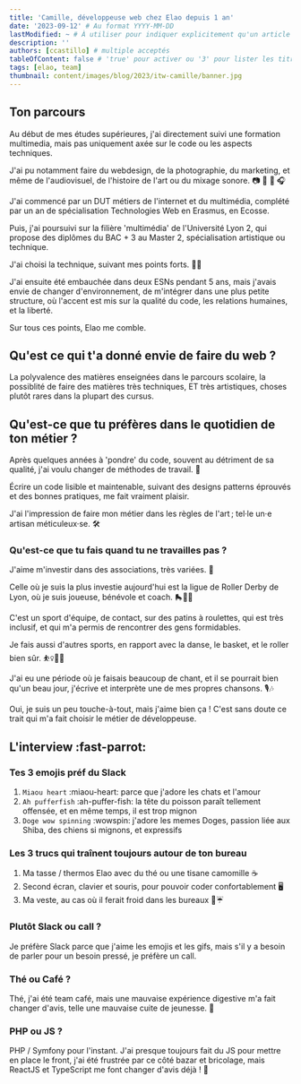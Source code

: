 ```yaml
---
title: 'Camille, développeuse web chez Elao depuis 1 an'
date: '2023-09-12' # Au format YYYY-MM-DD
lastModified: ~ # À utiliser pour indiquer explicitement qu'un article a été mis à jour
description: ''
authors: [ccastillo] # multiple acceptés
tableOfContent: false # 'true' pour activer ou '3' pour lister les titres sur 3 niveaux.
tags: [elao, team]
thumbnail: content/images/blog/2023/itw-camille/banner.jpg
---
```


<!-- INTRO 
Camille se présente aujourd'hui, développeuse fraîchement arrivée en septembre 2022.
-->

## Ton parcours
Au début de mes études supérieures, j'ai directement suivi une formation multimedia, 
mais pas uniquement axée sur le code ou les aspects techniques.

J'ai pu notamment faire du webdesign, de la photographie, du marketing,
et même de l'audiovisuel, de l'histoire de l'art ou du mixage sonore. 📷 🎥 🎨 🎧

J'ai commencé par un DUT métiers de l'internet et du multimédia, complété par un an
de spécialisation Technologies Web en Erasmus, en Ecosse.

Puis, j'ai poursuivi sur la filière 'multimédia' de l'Université Lyon 2, 
qui propose des diplômes du BAC + 3 au Master 2,
spécialisation artistique ou technique.

J'ai choisi la technique, suivant mes points forts. 🧑‍💻

J'ai ensuite été embauchée dans deux ESNs pendant 5 ans, mais j'avais envie de changer d'environnement, 
de m'intégrer dans une plus petite structure, où l'accent est mis sur la qualité du code, 
les relations humaines, et la liberté.

Sur tous ces points, Elao me comble. 

## Qu'est ce qui t'a donné envie de faire du web ?
La polyvalence des matières enseignées dans le parcours scolaire, la possiblité de faire des matières très techniques,
ET très artistiques, choses plutôt rares dans la plupart des cursus.

## Qu'est-ce que tu préfères dans le quotidien de ton métier ?
Après quelques années à 'pondre' du code, souvent au détriment de sa qualité,
j'ai voulu changer de méthodes de travail. 🐔

Écrire un code lisible et maintenable, suivant des designs patterns éprouvés
et des bonnes pratiques, me fait vraiment plaisir.

J'ai l'impression de faire mon métier dans les règles de l'art ; tel·le un·e artisan méticuleux·se. 🛠️

### Qu'est-ce que tu fais quand tu ne travailles pas ?
J'aime m'investir dans des associations, très variées. 🤝

Celle où je suis la plus investie aujourd'hui est la ligue de Roller Derby de Lyon,
où je suis joueuse, bénévole et coach. 🛼💨💨

C'est un sport d'équipe, de contact, sur des patins à roulettes,
qui est très inclusif, et qui m'a permis de rencontrer des gens formidables.

Je fais aussi d'autres sports, en rapport avec la danse, le basket, et le roller bien sûr. ⛹️‍♀️🏀🕺

J'ai eu une période où je faisais beaucoup de chant, 
et il se pourrait bien qu'un beau jour, j'écrive et interprète une de mes propres chansons. 🎙️🎶 

Oui, je suis un peu touche-à-tout, mais j'aime bien ça ! 
C'est sans doute ce trait qui m'a fait choisir le métier de développeuse.

## L'interview :fast-parrot: 

### Tes 3 emojis préf du Slack
1. `Miaou heart` :miaou-heart: parce que j'adore les chats et l'amour
2. `Ah pufferfish` :ah-puffer-fish: la tête du poisson paraît tellement offensée, 
   et en même temps, il est trop mignon
3. `Doge wow spinning` :wowspin: j'adore les memes Doges, passion liée aux Shiba,
   des chiens si mignons, et expressifs

### Les 3 trucs qui traînent toujours autour de ton bureau
1. Ma tasse / thermos Elao avec du thé ou une tisane camomille ☕
2. Second écran, clavier et souris, pour pouvoir coder confortablement 🖥️
3. Ma veste, au cas où il ferait froid dans les bureaux 🧥☔

### Plutôt Slack ou call ?
Je préfère Slack parce que j'aime les emojis et les gifs, mais s'il y a besoin de parler pour un besoin pressé, 
je préfère un call.

### Thé ou Café ?
Thé, j'ai été team café, mais une mauvaise expérience digestive m'a fait changer d'avis,
telle une mauvaise cuite de jeunesse. 🤢

### PHP ou JS ?
PHP / Symfony pour l'instant. J'ai presque toujours fait du JS pour mettre en place le front,
j'ai été frustrée par ce côté bazar et bricolage, mais ReactJS et TypeScript me font changer d'avis déjà ! 🤩
